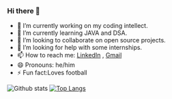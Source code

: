 ### Hi there 👋

- 🔭 I’m currently working on my coding intellect.
- 🌱 I’m currently learning JAVA and DSA.
- 👯 I’m looking to collaborate on open source projects.
- 🤔 I’m looking for help with some internships.
- 📫 How to reach me: [LinkedIn](https://www.linkedin.com/in/siddharth-raj-0a2292208/) , [Gmail](sidrajlko@gmail.com)
- 😄 Pronouns: he/him
- ⚡ Fun fact:Loves football



![Github stats](https://github-readme-stats.vercel.app/api?username=Siddharthraj7)
[![Top Langs](https://github-readme-stats.vercel.app/api/top-langs/?username=yushi1007&layout=compact)](https://github.com/Siddharthraj7)

